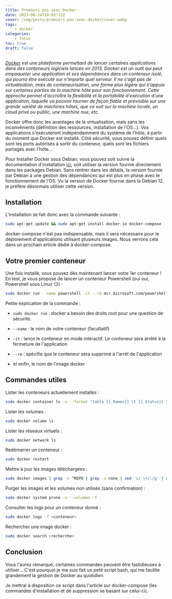 ```yaml
---
title: Premiers pas avec Docker
date: 2023-08-24T16:03:12Z
cover: /img/posts/premiers-pas-avec-docker/cover.webp
tags:
    - docker
categories:
    - Tutos
toc: true
draft: false
---
```


*[Docker](https://fr.wikipedia.org/wiki/Docker_(logiciel)) est une plateforme permettant de lancer certaines applications dans des conteneurs logiciels lancée en 2013.*
*Docker est un outil qui peut empaqueter une application et ses dépendances dans un conteneur isolé, qui pourra être exécuté sur n'importe quel serveur. Il ne s'agit pas de virtualisation, mais de conteneurisation, une forme plus légère qui s'appuie sur certaines parties de la machine hôte pour son fonctionnement. Cette approche permet d'accroître la flexibilité et la portabilité d'exécution d'une application, laquelle va pouvoir tourner de façon fiable et prévisible sur une grande variété de machines hôtes, que ce soit sur la machine locale, un cloud privé ou public, une machine nue, etc.*

Docker offre donc les avantages de la virtualisation, mais sans les inconvénients (définition des ressources, installation de l'OS...). Vos applications s'exécuteront indépendamment du système de l'hôte, à partir du moment que Docker est installé. Côté sécurité, vous pouvez définir quels sont les ports autorisés à sortir du conteneur, quels sont les fichiers partagés avec l'hôte...

Pour Installer Docker sous Debian, vous pouvez soit suivre la documentation d'installation [ici](https://docs.docker.com/engine/install/debian/), soit utiliser la version fournie directement dans les packages Debian. Sans rentrer dans les détails, la version fournie par Debian a une gestion des dépendances qui est plus en phase avec le fonctionnement de l'OS. Vu la version de Docker fournie dans la Debian 12, je préfère désormais utiliser cette version.

## Installation

L'installation se fait donc avec la commande suivante :

```bash
sudo apt-get update && sudo apt-get install docker.io docker-compose
```

docker-compose n'est pas indispensable, mais il sera nécessaire pour le déploiement d'applications utilisant plusieurs images. Nous verrons cela dans un prochain article dédié à docker-compose.

## Votre premier conteneur

Une fois installé, vous pouvez dès maintenant lancer votre 1er conteneur ! En test, je vous propose de lancer un conteneur Powershell (oui oui, Powershell sous Linux :smirk:) :

```bash
sudo docker run --name powershell -it --rm mcr.microsoft.com/powershell
```

Petite explication de la commande :

- `sudo docker run` : docker a besoin des droits root pour une question de sécurité.

- `--name` : le nom de votre conteneur (facultatif)

- `-it` : lance le conteneur en mode interactif. Le conteneur sera arrêté à la fermeture de l'application

- `--rm` : spécifie que le conteneur sera supprimé à l'arrêt de l'application

- et enfin, le nom de l'image docker

## Commandes utiles

Lister les conteneurs actuellement installés :

```bash
sudo docker container ls -a --format "table {{.Names}} \t {{.Status}} \t {{.Ports}} \t {{.Image}}"
```

Lister les volumes :

```bash
sudo docker volume ls
```

Lister les réseaux virtuels :

```bash
sudo docker network ls
```

Redémarrer un conteneur :

```bash
sudo docker restart
```

Mettre à jour les images téléchargées :

```bash
sudo docker images | grep -v ^REPO | grep -v none | sed 's/ \+/:/g' | cut -d: -f1,2 | xargs -L1 sudo docker pull
```

Purger les images et les volumes non utilisés (sans confirmation) :

```bash
sudo docker system prune -a --volumes -f
```

Consulter les logs pour un conteneur donné :

```bash
sudo docker logs -f <conteneur>
```

Rechercher une image docker :

```bash
sudo docker search <recherche>
```

## Conclusion

Vous l'aurez remarqué, certaines commandes peuvent être fastidieuses à utiliser... C'est pourquoi je me suis fait un petit script bash, qui me facilite grandement la gestion de Docker au quotidien. 

Je mettrai à disposition ce script dans l'article sur docker-compose (les commandes d'installation et de suppression se basant sur celui-ci).
